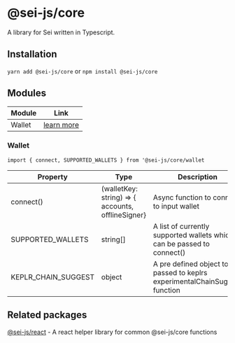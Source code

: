 # @sei-js/core
A library for Sei written in Typescript.

## Installation
```yarn add @sei-js/core``` or ```npm install @sei-js/core```

## Modules
| Module | Link                  |
|--------|-----------------------|
| Wallet | [learn more](#wallet) |

### Wallet
```import { connect, SUPPORTED_WALLETS } from '@sei-js/core/wallet```

| Property            | Type                                              | Description                                                                   |
|---------------------|---------------------------------------------------|-------------------------------------------------------------------------------|
| connect()           | (walletKey: string) => { accounts, offlineSigner} | Async function to connect to input wallet                                     |
| SUPPORTED_WALLETS   | string[]                                          | A list of currently supported wallets which can be passed to connect()        |
| KEPLR_CHAIN_SUGGEST | object                                            | A pre defined object to be passed to keplrs experimentalChainSuggest function |

## Related packages
[@sei-js/react](https://www.npmjs.com/package/@sei-js/react) - A react helper library for common @sei-js/core functions
